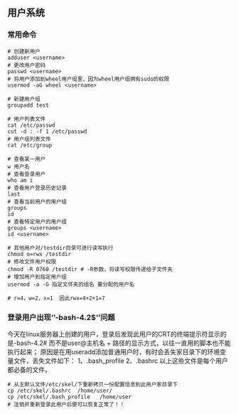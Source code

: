 ## 用户系统

### 常用命令

```shell
# 创建新用户
adduser <username>
# 更改用户密码
passwd <username>
# 将用户添加到wheel用户组里，因为wheel用户组拥有sudo的权限
usermod -aG wheel <username>

# 新建用户组
groupadd test

# 用户列表文件
cat /etc/passwd
cut -d : -f 1 /etc/passwd
# 用户组列表文件
cat /etc/group

# 查看某一用户
w 用户名
# 查看登录用户
who am i
# 查看用户登录历史记录
last
# 查看当前用户的用户组
groups
id
# 查看特定用户的用户组
groups <username>
id <username>

# 其他用户对/testdir目录可进行读写执行
chmod o=rwx /testdir
# 修改文件用户权限
chmod -R 0760 /testdir # -R参数，将读写权限传递给子文件夹
# 增加用户到指定用户组
usermod -a -G 指定文件夹的组名 要分配的用户名

# r=4，w=2，x=1  因此rwx=4+2+1=7
```





### 登录用户出现‘’-bash-4.2$‘’问题

今天在linux服务器上创建的用户，登录后发现此用户的CRT的终端提示符显示的是-bash-4.2# 而不是user@主机名 + 路径的显示方式，以往一直用的脚本也不能执行起来；
原因是在用useradd添加普通用户时，有时会丢失家目录下的环境变量文件，丢失文件如下：
1、.bash_profile
2、.bashrc
以上这些文件是每个用户都必备的文件。

```shell
# 从主默认文件/etc/skel/下重新拷贝一份配置信息到此用户家目录下
cp /etc/skel/.bashrc  /home/user/
cp /etc/skel/.bash_profile   /home/user
# 注销并重新登录此用户后便可以恢复正常了！！
```


